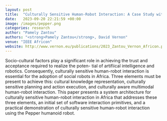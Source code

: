 ```yaml
---
layout: post
title:  "Culturally Sensitive Human-Robot Interaction: A Case Study with the Pepper Humanoid Robot"
date:   2023-09-20 22:21:59 +00:00
image: /images/pepper.png
categories: research
author: "Pamely Zantou"
authors: "<strong>Pamely Zantou</strong>, David Vernon"
venue: "IEEE Africon"
website: http://www.vernon.eu/publications/2023_Zantou_Vernon_Africon.pdf
---
```

Socio-cultural factors play a significant role in achieving the trust and acceptance required to realize the poten-
tial of artifiical intelligence and robotics. Consequently, culturally sensitive human-robot interaction is essential for the adoption of social robots in Africa. Three elements must be present to achieve this: cultural knowledge representation, culturally sensitive planning and action execution, and culturally aware multimodal human-robot interaction. This paper presents a system architecture for culturally sensitive human-robot interaction in Africa that addresses these three elements, an initial set of software interaction primitives, and a practical demonstration of culturally sensitive human-robot interaction using the Pepper humanoid robot. 
